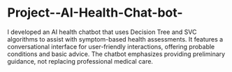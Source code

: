 # Project--AI-Health-Chat-bot-
I developed an AI health chatbot that uses Decision Tree and SVC algorithms to assist with symptom-based health assessments. It features a conversational interface for user-friendly interactions, offering probable conditions and basic advice. The chatbot emphasizes providing preliminary guidance, not replacing professional medical care.
